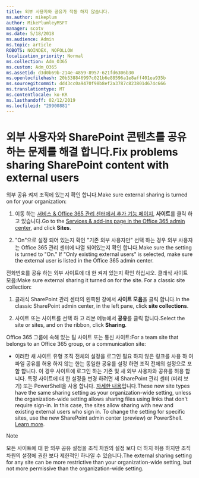 ```yaml
---
title: 외부 사용자와 공유가 작동 하지 않습니다.
ms.author: mikeplum
author: MikePlumleyMSFT
manager: scotv
ms.date: 5/18/2018
ms.audience: Admin
ms.topic: article
ROBOTS: NOINDEX, NOFOLLOW
localization_priority: Normal
ms.collection: Adm_O365
ms.custom: Adm_O365
ms.assetid: d3d0b69b-214e-4859-8957-621fd6306b30
ms.openlocfilehash: 20b538846997c021b6e88596a1e8aff401ea935b
ms.sourcegitcommit: dd43cc0a9470f98b8ef2a3787c823801d674c666
ms.translationtype: MT
ms.contentlocale: ko-KR
ms.lasthandoff: 02/12/2019
ms.locfileid: "29900881"
---
```

# <a name="fix-problems-sharing-sharepoint-content-with-external-users"></a><span data-ttu-id="9ca82-102">외부 사용자와 SharePoint 콘텐츠를 공유 하는 문제를 해결 합니다.</span><span class="sxs-lookup"><span data-stu-id="9ca82-102">Fix problems sharing SharePoint content with external users</span></span>

<span data-ttu-id="9ca82-103">외부 공유 켜져 조직에 있는지 확인 합니다.</span><span class="sxs-lookup"><span data-stu-id="9ca82-103">Make sure external sharing is turned on for your organization:</span></span>
  
1. <span data-ttu-id="9ca82-104">이동 하는 [서비스 &amp; Office 365 관리 센터에서 추가 기능 페이지](https://portal.office.com/adminportal/home#/Settings/ServicesAndAddIns), **사이트**를 클릭 하 고 있습니다.</span><span class="sxs-lookup"><span data-stu-id="9ca82-104">Go to the [Services &amp; add-ins page in the Office 365 admin center](https://portal.office.com/adminportal/home#/Settings/ServicesAndAddIns), and click **Sites**.</span></span>
    
2. <span data-ttu-id="9ca82-p101">"On"으로 설정 되어 있는지 확인 "기존 외부 사용자만" 선택 하는 경우 외부 사용자는 Office 365 관리 센터에 나열 되어있는지 확인 합니다.</span><span class="sxs-lookup"><span data-stu-id="9ca82-p101">Make sure the setting is turned to "On." If "Only existing external users" is selected, make sure the external user is listed in the Office 365 admin center.</span></span>
    
<span data-ttu-id="9ca82-p102">전화번호를 공유 하는 외부 사이트에 대 한 켜져 있는지 확인 하십시오. 클래식 사이트 모음:</span><span class="sxs-lookup"><span data-stu-id="9ca82-p102">Make sure external sharing it turned on for the site. For a classic site collection:</span></span>
  
1. <span data-ttu-id="9ca82-109">클래식 SharePoint 관리 센터의 왼쪽된 창에서 **사이트 모음**을 클릭 합니다.</span><span class="sxs-lookup"><span data-stu-id="9ca82-109">In the classic SharePoint admin center, in the left pane, click **site collections**.</span></span>
    
2. <span data-ttu-id="9ca82-110">사이트 또는 사이트를 선택 하 고 리본 메뉴에서 **공유**를 클릭 합니다.</span><span class="sxs-lookup"><span data-stu-id="9ca82-110">Select the site or sites, and on the ribbon, click **Sharing**.</span></span>
    
<span data-ttu-id="9ca82-111">Office 365 그룹에 속해 있는 팀 사이트 또는 통신 사이트:</span><span class="sxs-lookup"><span data-stu-id="9ca82-111">For a team site that belongs to an Office 365 group, or a communication site:</span></span>
  
- <span data-ttu-id="9ca82-p103">이러한 새 사이트 유형 조직 전체의 설정을 로그인 필요 하지 않은 링크를 사용 하 여 파일 공유를 허용 하지 않는 한는 동일한 공유를 설정 하면 조직 전체의 설정으로 포함 합니다. 이 경우 사이트에 로그인 하는 기존 및 새 외부 사용자와 공유를 허용 합니다. 특정 사이트에 대 한 설정을 변경 하려면 새 SharePoint 관리 센터 (미리 보기) 또는 PowerShell을 사용 합니다. [자세한 내용](https://go.microsoft.com/fwlink/?linkid=871863)입니다.</span><span class="sxs-lookup"><span data-stu-id="9ca82-p103">These new site types have the same sharing setting as your organization-wide setting, unless the organization-wide setting allows sharing files using links that don't require sign-in. In this case, the sites allow sharing with new and existing external users who sign in. To change the setting for specific sites, use the new SharePoint admin center (preview) or PowerShell. [Learn more](https://go.microsoft.com/fwlink/?linkid=871863).</span></span>
    
> [!NOTE]
> <span data-ttu-id="9ca82-116">모든 사이트에 대 한 외부 공유 설정을 조직 차원의 설정 보다 더 하지 허용 하지만 조직 차원의 설정에 권한 보다 제한적인 하나일 수 있습니다.</span><span class="sxs-lookup"><span data-stu-id="9ca82-116">The external sharing setting for any site can be more restrictive than your organization-wide setting, but not more permissive than the organization-wide setting.</span></span> 
  

